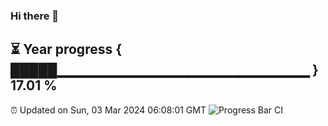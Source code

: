 ### Hi there 👋
⏳ Year progress { █████▁▁▁▁▁▁▁▁▁▁▁▁▁▁▁▁▁▁▁▁▁▁▁▁▁ } 17.01 %
---
⏰ Updated on Sun, 03 Mar 2024 06:08:01 GMT
![Progress Bar CI](https://github.com/Moyi321/Moyi321/workflows/Progress%20Bar%20CI/badge.svg)
